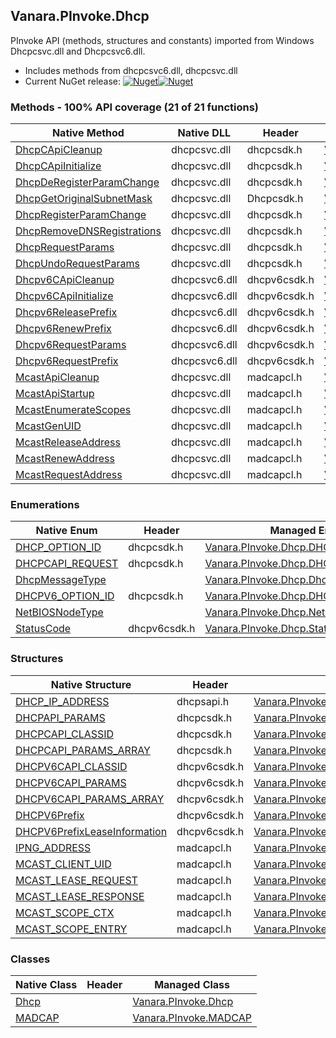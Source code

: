 ## Vanara.PInvoke.Dhcp  
PInvoke API (methods, structures and constants) imported from Windows Dhcpcsvc.dll and Dhcpcsvc6.dll.

- Includes methods from dhcpcsvc6.dll, dhcpcsvc.dll  
- Current NuGet release: [![Nuget](https://img.shields.io/nuget/v/Vanara.PInvoke.Dhcp?logo=nuget&style=flat-square)![Nuget](https://img.shields.io/nuget/dt/Vanara.PInvoke.Dhcp?label=%20&style=flat-square)](https://www.nuget.org/packages/Vanara.PInvoke.Dhcp)  
### Methods - 100% API coverage (21 of 21 functions)  
Native Method | Native DLL | Header | Managed Method  
--- | --- | --- | ---  
[DhcpCApiCleanup](https://www.google.com/search?num=5&q=DhcpCApiCleanup+site%3Adocs.microsoft.com) | dhcpcsvc.dll | dhcpcsdk.h | [Vanara.PInvoke.Dhcp.DhcpCApiCleanup](https://github.com/dahall/Vanara/search?l=C%23&q=DhcpCApiCleanup)  
[DhcpCApiInitialize](https://www.google.com/search?num=5&q=DhcpCApiInitialize+site%3Adocs.microsoft.com) | dhcpcsvc.dll | dhcpcsdk.h | [Vanara.PInvoke.Dhcp.DhcpCApiInitialize](https://github.com/dahall/Vanara/search?l=C%23&q=DhcpCApiInitialize)  
[DhcpDeRegisterParamChange](https://www.google.com/search?num=5&q=DhcpDeRegisterParamChange+site%3Adocs.microsoft.com) | dhcpcsvc.dll | dhcpcsdk.h | [Vanara.PInvoke.Dhcp.DhcpDeRegisterParamChange](https://github.com/dahall/Vanara/search?l=C%23&q=DhcpDeRegisterParamChange)  
[DhcpGetOriginalSubnetMask](https://www.google.com/search?num=5&q=DhcpGetOriginalSubnetMask+site%3Adocs.microsoft.com) | dhcpcsvc.dll | Dhcpcsdk.h | [Vanara.PInvoke.Dhcp.DhcpGetOriginalSubnetMask](https://github.com/dahall/Vanara/search?l=C%23&q=DhcpGetOriginalSubnetMask)  
[DhcpRegisterParamChange](https://www.google.com/search?num=5&q=DhcpRegisterParamChange+site%3Adocs.microsoft.com) | dhcpcsvc.dll | dhcpcsdk.h | [Vanara.PInvoke.Dhcp.DhcpRegisterParamChange](https://github.com/dahall/Vanara/search?l=C%23&q=DhcpRegisterParamChange)  
[DhcpRemoveDNSRegistrations](https://www.google.com/search?num=5&q=DhcpRemoveDNSRegistrations+site%3Adocs.microsoft.com) | dhcpcsvc.dll | dhcpcsdk.h | [Vanara.PInvoke.Dhcp.DhcpRemoveDNSRegistrations](https://github.com/dahall/Vanara/search?l=C%23&q=DhcpRemoveDNSRegistrations)  
[DhcpRequestParams](https://www.google.com/search?num=5&q=DhcpRequestParams+site%3Adocs.microsoft.com) | dhcpcsvc.dll | dhcpcsdk.h | [Vanara.PInvoke.Dhcp.DhcpRequestParams](https://github.com/dahall/Vanara/search?l=C%23&q=DhcpRequestParams)  
[DhcpUndoRequestParams](https://www.google.com/search?num=5&q=DhcpUndoRequestParams+site%3Adocs.microsoft.com) | dhcpcsvc.dll | dhcpcsdk.h | [Vanara.PInvoke.Dhcp.DhcpUndoRequestParams](https://github.com/dahall/Vanara/search?l=C%23&q=DhcpUndoRequestParams)  
[Dhcpv6CApiCleanup](https://www.google.com/search?num=5&q=Dhcpv6CApiCleanup+site%3Adocs.microsoft.com) | dhcpcsvc6.dll | dhcpv6csdk.h | [Vanara.PInvoke.Dhcp.Dhcpv6CApiCleanup](https://github.com/dahall/Vanara/search?l=C%23&q=Dhcpv6CApiCleanup)  
[Dhcpv6CApiInitialize](https://www.google.com/search?num=5&q=Dhcpv6CApiInitialize+site%3Adocs.microsoft.com) | dhcpcsvc6.dll | dhcpv6csdk.h | [Vanara.PInvoke.Dhcp.Dhcpv6CApiInitialize](https://github.com/dahall/Vanara/search?l=C%23&q=Dhcpv6CApiInitialize)  
[Dhcpv6ReleasePrefix](https://www.google.com/search?num=5&q=Dhcpv6ReleasePrefix+site%3Adocs.microsoft.com) | dhcpcsvc6.dll | dhcpv6csdk.h | [Vanara.PInvoke.Dhcp.Dhcpv6ReleasePrefix](https://github.com/dahall/Vanara/search?l=C%23&q=Dhcpv6ReleasePrefix)  
[Dhcpv6RenewPrefix](https://www.google.com/search?num=5&q=Dhcpv6RenewPrefix+site%3Adocs.microsoft.com) | dhcpcsvc6.dll | dhcpv6csdk.h | [Vanara.PInvoke.Dhcp.Dhcpv6RenewPrefix](https://github.com/dahall/Vanara/search?l=C%23&q=Dhcpv6RenewPrefix)  
[Dhcpv6RequestParams](https://www.google.com/search?num=5&q=Dhcpv6RequestParams+site%3Adocs.microsoft.com) | dhcpcsvc6.dll | dhcpv6csdk.h | [Vanara.PInvoke.Dhcp.Dhcpv6RequestParams](https://github.com/dahall/Vanara/search?l=C%23&q=Dhcpv6RequestParams)  
[Dhcpv6RequestPrefix](https://www.google.com/search?num=5&q=Dhcpv6RequestPrefix+site%3Adocs.microsoft.com) | dhcpcsvc6.dll | dhcpv6csdk.h | [Vanara.PInvoke.Dhcp.Dhcpv6RequestPrefix](https://github.com/dahall/Vanara/search?l=C%23&q=Dhcpv6RequestPrefix)  
[McastApiCleanup](https://www.google.com/search?num=5&q=McastApiCleanup+site%3Adocs.microsoft.com) | dhcpcsvc.dll | madcapcl.h | [Vanara.PInvoke.MADCAP.McastApiCleanup](https://github.com/dahall/Vanara/search?l=C%23&q=McastApiCleanup)  
[McastApiStartup](https://www.google.com/search?num=5&q=McastApiStartup+site%3Adocs.microsoft.com) | dhcpcsvc.dll | madcapcl.h | [Vanara.PInvoke.MADCAP.McastApiStartup](https://github.com/dahall/Vanara/search?l=C%23&q=McastApiStartup)  
[McastEnumerateScopes](https://www.google.com/search?num=5&q=McastEnumerateScopes+site%3Adocs.microsoft.com) | dhcpcsvc.dll | madcapcl.h | [Vanara.PInvoke.MADCAP.McastEnumerateScopes](https://github.com/dahall/Vanara/search?l=C%23&q=McastEnumerateScopes)  
[McastGenUID](https://www.google.com/search?num=5&q=McastGenUID+site%3Adocs.microsoft.com) | dhcpcsvc.dll | madcapcl.h | [Vanara.PInvoke.MADCAP.McastGenUID](https://github.com/dahall/Vanara/search?l=C%23&q=McastGenUID)  
[McastReleaseAddress](https://www.google.com/search?num=5&q=McastReleaseAddress+site%3Adocs.microsoft.com) | dhcpcsvc.dll | madcapcl.h | [Vanara.PInvoke.MADCAP.McastReleaseAddress](https://github.com/dahall/Vanara/search?l=C%23&q=McastReleaseAddress)  
[McastRenewAddress](https://www.google.com/search?num=5&q=McastRenewAddress+site%3Adocs.microsoft.com) | dhcpcsvc.dll | madcapcl.h | [Vanara.PInvoke.MADCAP.McastRenewAddress](https://github.com/dahall/Vanara/search?l=C%23&q=McastRenewAddress)  
[McastRequestAddress](https://www.google.com/search?num=5&q=McastRequestAddress+site%3Adocs.microsoft.com) | dhcpcsvc.dll | madcapcl.h | [Vanara.PInvoke.MADCAP.McastRequestAddress](https://github.com/dahall/Vanara/search?l=C%23&q=McastRequestAddress)  
### Enumerations  
Native Enum | Header | Managed Enum  
--- | --- | ---  
[DHCP_OPTION_ID](https://www.google.com/search?num=5&q=DHCP_OPTION_ID+site%3Adocs.microsoft.com) | dhcpcsdk.h | [Vanara.PInvoke.Dhcp.DHCP_OPTION_ID](https://github.com/dahall/Vanara/search?l=C%23&q=DHCP_OPTION_ID)  
[DHCPCAPI_REQUEST](https://www.google.com/search?num=5&q=DHCPCAPI_REQUEST+site%3Adocs.microsoft.com) | dhcpcsdk.h | [Vanara.PInvoke.Dhcp.DHCPCAPI_REQUEST](https://github.com/dahall/Vanara/search?l=C%23&q=DHCPCAPI_REQUEST)  
[DhcpMessageType](https://www.google.com/search?num=5&q=DhcpMessageType+site%3Adocs.microsoft.com) |  | [Vanara.PInvoke.Dhcp.DhcpMessageType](https://github.com/dahall/Vanara/search?l=C%23&q=DhcpMessageType)  
[DHCPV6_OPTION_ID](https://www.google.com/search?num=5&q=DHCPV6_OPTION_ID+site%3Adocs.microsoft.com) | dhcpcsdk.h | [Vanara.PInvoke.Dhcp.DHCPV6_OPTION_ID](https://github.com/dahall/Vanara/search?l=C%23&q=DHCPV6_OPTION_ID)  
[NetBIOSNodeType](https://www.google.com/search?num=5&q=NetBIOSNodeType+site%3Adocs.microsoft.com) |  | [Vanara.PInvoke.Dhcp.NetBIOSNodeType](https://github.com/dahall/Vanara/search?l=C%23&q=NetBIOSNodeType)  
[StatusCode](https://www.google.com/search?num=5&q=StatusCode+site%3Adocs.microsoft.com) | dhcpv6csdk.h | [Vanara.PInvoke.Dhcp.StatusCode](https://github.com/dahall/Vanara/search?l=C%23&q=StatusCode)  
### Structures  
Native Structure | Header | Managed Structure  
--- | --- | ---  
[DHCP_IP_ADDRESS](https://www.google.com/search?num=5&q=DHCP_IP_ADDRESS+site%3Adocs.microsoft.com) | dhcpsapi.h | [Vanara.PInvoke.Dhcp.DHCP_IP_ADDRESS](https://github.com/dahall/Vanara/search?l=C%23&q=DHCP_IP_ADDRESS)  
[DHCPAPI_PARAMS](https://www.google.com/search?num=5&q=DHCPAPI_PARAMS+site%3Adocs.microsoft.com) | dhcpcsdk.h | [Vanara.PInvoke.Dhcp.DHCPAPI_PARAMS](https://github.com/dahall/Vanara/search?l=C%23&q=DHCPAPI_PARAMS)  
[DHCPCAPI_CLASSID](https://www.google.com/search?num=5&q=DHCPCAPI_CLASSID+site%3Adocs.microsoft.com) | dhcpcsdk.h | [Vanara.PInvoke.Dhcp.DHCPCAPI_CLASSID](https://github.com/dahall/Vanara/search?l=C%23&q=DHCPCAPI_CLASSID)  
[DHCPCAPI_PARAMS_ARRAY](https://www.google.com/search?num=5&q=DHCPCAPI_PARAMS_ARRAY+site%3Adocs.microsoft.com) | dhcpcsdk.h | [Vanara.PInvoke.Dhcp.DHCPCAPI_PARAMS_ARRAY](https://github.com/dahall/Vanara/search?l=C%23&q=DHCPCAPI_PARAMS_ARRAY)  
[DHCPV6CAPI_CLASSID](https://www.google.com/search?num=5&q=DHCPV6CAPI_CLASSID+site%3Adocs.microsoft.com) | dhcpv6csdk.h | [Vanara.PInvoke.Dhcp.DHCPV6CAPI_CLASSID](https://github.com/dahall/Vanara/search?l=C%23&q=DHCPV6CAPI_CLASSID)  
[DHCPV6CAPI_PARAMS](https://www.google.com/search?num=5&q=DHCPV6CAPI_PARAMS+site%3Adocs.microsoft.com) | dhcpv6csdk.h | [Vanara.PInvoke.Dhcp.DHCPV6CAPI_PARAMS](https://github.com/dahall/Vanara/search?l=C%23&q=DHCPV6CAPI_PARAMS)  
[DHCPV6CAPI_PARAMS_ARRAY](https://www.google.com/search?num=5&q=DHCPV6CAPI_PARAMS_ARRAY+site%3Adocs.microsoft.com) | dhcpv6csdk.h | [Vanara.PInvoke.Dhcp.DHCPV6CAPI_PARAMS_ARRAY](https://github.com/dahall/Vanara/search?l=C%23&q=DHCPV6CAPI_PARAMS_ARRAY)  
[DHCPV6Prefix](https://www.google.com/search?num=5&q=DHCPV6Prefix+site%3Adocs.microsoft.com) | dhcpv6csdk.h | [Vanara.PInvoke.Dhcp.DHCPV6Prefix](https://github.com/dahall/Vanara/search?l=C%23&q=DHCPV6Prefix)  
[DHCPV6PrefixLeaseInformation](https://www.google.com/search?num=5&q=DHCPV6PrefixLeaseInformation+site%3Adocs.microsoft.com) | dhcpv6csdk.h | [Vanara.PInvoke.Dhcp.DHCPV6PrefixLeaseInformation](https://github.com/dahall/Vanara/search?l=C%23&q=DHCPV6PrefixLeaseInformation)  
[IPNG_ADDRESS](https://www.google.com/search?num=5&q=IPNG_ADDRESS+site%3Adocs.microsoft.com) | madcapcl.h | [Vanara.PInvoke.MADCAP.IPNG_ADDRESS](https://github.com/dahall/Vanara/search?l=C%23&q=IPNG_ADDRESS)  
[MCAST_CLIENT_UID](https://www.google.com/search?num=5&q=MCAST_CLIENT_UID+site%3Adocs.microsoft.com) | madcapcl.h | [Vanara.PInvoke.MADCAP.MCAST_CLIENT_UID](https://github.com/dahall/Vanara/search?l=C%23&q=MCAST_CLIENT_UID)  
[MCAST_LEASE_REQUEST](https://www.google.com/search?num=5&q=MCAST_LEASE_REQUEST+site%3Adocs.microsoft.com) | madcapcl.h | [Vanara.PInvoke.MADCAP.MCAST_LEASE_REQUEST](https://github.com/dahall/Vanara/search?l=C%23&q=MCAST_LEASE_REQUEST)  
[MCAST_LEASE_RESPONSE](https://www.google.com/search?num=5&q=MCAST_LEASE_RESPONSE+site%3Adocs.microsoft.com) | madcapcl.h | [Vanara.PInvoke.MADCAP.MCAST_LEASE_RESPONSE](https://github.com/dahall/Vanara/search?l=C%23&q=MCAST_LEASE_RESPONSE)  
[MCAST_SCOPE_CTX](https://www.google.com/search?num=5&q=MCAST_SCOPE_CTX+site%3Adocs.microsoft.com) | madcapcl.h | [Vanara.PInvoke.MADCAP.MCAST_SCOPE_CTX](https://github.com/dahall/Vanara/search?l=C%23&q=MCAST_SCOPE_CTX)  
[MCAST_SCOPE_ENTRY](https://www.google.com/search?num=5&q=MCAST_SCOPE_ENTRY+site%3Adocs.microsoft.com) | madcapcl.h | [Vanara.PInvoke.MADCAP.MCAST_SCOPE_ENTRY](https://github.com/dahall/Vanara/search?l=C%23&q=MCAST_SCOPE_ENTRY)  
### Classes  
Native Class | Header | Managed Class  
--- | --- | ---  
[Dhcp](https://www.google.com/search?num=5&q=Dhcp+site%3Adocs.microsoft.com) |  | [Vanara.PInvoke.Dhcp](https://github.com/dahall/Vanara/search?l=C%23&q=Dhcp)  
[MADCAP](https://www.google.com/search?num=5&q=MADCAP+site%3Adocs.microsoft.com) |  | [Vanara.PInvoke.MADCAP](https://github.com/dahall/Vanara/search?l=C%23&q=MADCAP)  
